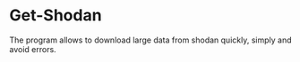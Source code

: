 # Get-Shodan
The program allows to download large data from shodan quickly, simply and avoid errors.
